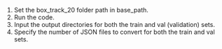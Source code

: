 1. Set the box_track_20 folder path in base_path.
2. Run the code.
3. Input the output directories for both the train and val (validation) sets.
4. Specify the number of JSON files to convert for both the train and val sets.
